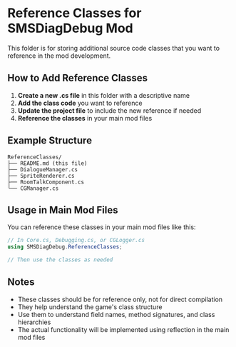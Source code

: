 # Reference Classes for SMSDiagDebug Mod

This folder is for storing additional source code classes that you want to reference in the mod development.

## How to Add Reference Classes

1. **Create a new .cs file** in this folder with a descriptive name
2. **Add the class code** you want to reference
3. **Update the project file** to include the new reference if needed
4. **Reference the classes** in your main mod files

## Example Structure

```
ReferenceClasses/
├── README.md (this file)
├── DialogueManager.cs
├── SpriteRenderer.cs
├── RoomTalkComponent.cs
└── CGManager.cs
```

## Usage in Main Mod Files

You can reference these classes in your main mod files like this:

```csharp
// In Core.cs, Debugging.cs, or CGLogger.cs
using SMSDiagDebug.ReferenceClasses;

// Then use the classes as needed
```

## Notes

- These classes should be for reference only, not for direct compilation
- They help understand the game's class structure
- Use them to understand field names, method signatures, and class hierarchies
- The actual functionality will be implemented using reflection in the main mod files 